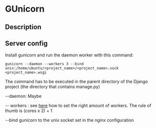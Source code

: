 # GUnicorn

## Description

## Server config
Install gunicorn and run the daemon worker with this command:

    gunicorn --daemon --workers 3 --bind unix:/home/ubuntu/<project_name>/<project_name>.sock <project_name>.wsgi

The command has to be executed in the parent directory of the Django project (the directory that contains manage.py)

\-\-daemon: Maybe

\-\- workers : see [here](https://docs.gunicorn.org/en/latest/design.html#how-many-workers) how to set the right amount of workers. The rule of thumb is (cores x 2) + 1

\-\-bind gunicorn to the unix socket set in the nginx configuration


<!--stackedit_data:
eyJoaXN0b3J5IjpbLTM3Mjc2NzcxOCwxODUzODg5NjA4LDczMD
k5ODExNl19
-->